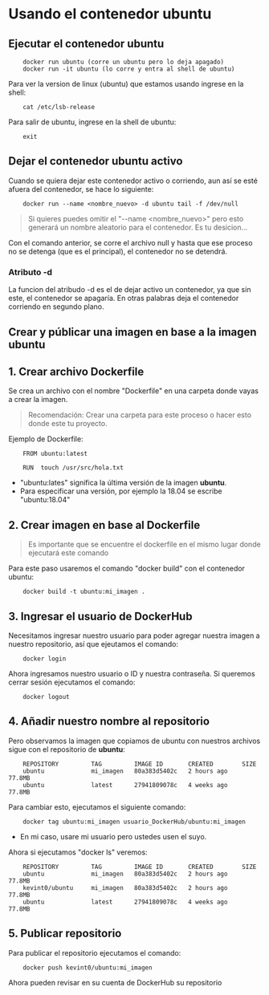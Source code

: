 # Usando el contenedor **ubuntu**

## Ejecutar el contenedor **ubuntu**

        docker run ubuntu (corre un ubuntu pero lo deja apagado)
        docker run -it ubuntu (lo corre y entra al shell de ubuntu)

Para ver la version de linux (ubuntu) que estamos usando ingrese en la shell:

        cat /etc/lsb-release

Para salir de ubuntu, ingrese en la shell de ubuntu:

        exit

## Dejar el contenedor **ubuntu** activo

Cuando se quiera dejar este contenedor activo o corriendo, aun así se  esté afuera del contenedor, se hace lo siguiente:

        docker run --name <nombre_nuevo> -d ubuntu tail -f /dev/null

>Si quieres puedes omitir el "--name <nombre_nuevo>"   pero esto generará un nombre aleatorio para el contenedor. Es tu desicion...

Con el comando anterior, se corre el archivo null y hasta que ese proceso no se detenga (que es el principal), el contenedor no se detendrá.

### Atributo -d

La funcion del atribudo -d es el de dejar activo un contenedor, ya que sin este, el contenedor se apagaría. En otras palabras deja el contenedor corriendo en segundo plano.

## Crear y públicar una imagen en base a la imagen **ubuntu**

## 1. Crear archivo Dockerfile

Se crea un archivo con el nombre "Dockerfile" en una carpeta donde vayas a crear la imagen.

>Recomendación: Crear una carpeta para este proceso o hacer esto donde este tu proyecto.

Ejemplo de Dockerfile:

        FROM ubuntu:latest

        RUN  touch /usr/src/hola.txt

- "ubuntu:lates" significa la última versión de la imagen **ubuntu**. 
- Para especificar una versión, por ejemplo la 18.04 se escribe "ubuntu:18.04"

## 2. Crear imagen en base al Dockerfile

> Es importante que se encuentre el dockerfile en el mismo lugar donde ejecutará este comando

Para este paso usaremos el comando "docker build" con el contenedor ubuntu:

        docker build -t ubuntu:mi_imagen .

## 3. Ingresar el usuario de DockerHub

Necesitamos ingresar nuestro usuario para poder agregar nuestra imagen a nuestro repositorio, así que ejeutamos el comando:

        docker login

Ahora ingresamos nuestro usuario o ID y nuestra contraseña. Si queremos cerrar sesión ejecutamos el comando:

        docker logout

## 4. Añadir nuestro nombre al repositorio

Pero observamos la imagen que copiamos de ubuntu con nuestros archivos sigue con el repositorio de **ubuntu**:

        REPOSITORY         TAG         IMAGE ID       CREATED        SIZE
        ubuntu             mi_imagen   80a383d5402c   2 hours ago    77.8MB
        ubuntu             latest      27941809078c   4 weeks ago    77.8MB

Para cambiar esto, ejecutamos el siguiente comando:

        docker tag ubuntu:mi_imagen usuario_DockerHub/ubuntu:mi_imagen

- En mi caso, usare mi usuario pero ustedes usen el suyo.

Ahora si ejecutamos "docker ls" veremos:

        REPOSITORY         TAG         IMAGE ID       CREATED        SIZE
        ubuntu             mi_imagen   80a383d5402c   2 hours ago    77.8MB
        kevint0/ubuntu     mi_imagen   80a383d5402c   2 hours ago    77.8MB
        ubuntu             latest      27941809078c   4 weeks ago    77.8MB

## 5. Publicar repositorio

Para publicar el repositorio ejecutamos el comando:

        docker push kevint0/ubuntu:mi_imagen

Ahora pueden revisar en su cuenta de DockerHub su repositorio
